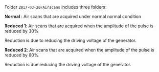 Folder `2017-03-20/Airscans` includes three folders:

**Normal** : Air scans that are acquired under normal normal condition

**Reduced 1**: Air scans that are acquired when the amplitude of the pulse is reduced by 30%.

Reduction is due to reducing the driving voltage of the generator. 

**Reduced 2**: Air scans that are acquired when the amplitude of the pulse is reduced by 60%.

Reduction is due reducing the driving voltage of the generator.